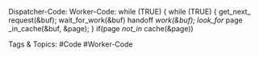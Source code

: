 Dispatcher-Code: Worker-Code:
while (TRUE) { while (TRUE) {
get_next_ request(&buf); wait_for_work(&buf)
handoff _work(&buf); look_for_ page _in_cache(&buf, &page);
} if(page _not_in_ cache(&page))

   Tags & Topics:
   #Code
   #Worker-Code